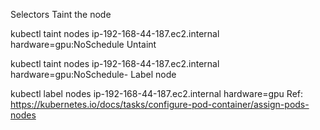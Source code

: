 Selectors
Taint the node

kubectl taint nodes ip-192-168-44-187.ec2.internal hardware=gpu:NoSchedule
Untaint

kubectl taint nodes ip-192-168-44-187.ec2.internal hardware=gpu:NoSchedule-
Label node

kubectl label nodes ip-192-168-44-187.ec2.internal hardware=gpu
Ref: https://kubernetes.io/docs/tasks/configure-pod-container/assign-pods-nodes
